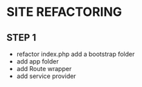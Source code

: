 # SITE REFACTORING


## STEP 1 

- refactor index.php add a bootstrap folder
- add app folder 
- add Route wrapper
- add service provider